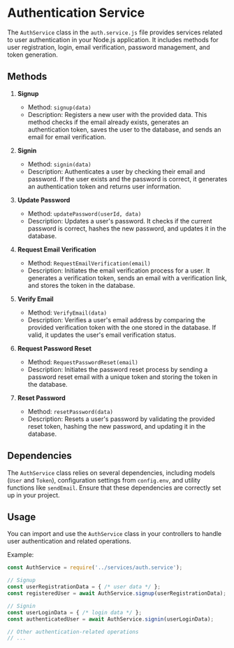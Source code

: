 # Authentication Service

The `AuthService` class in the `auth.service.js` file provides services related to user authentication in your Node.js application. It includes methods for user registration, login, email verification, password management, and token generation.

## Methods

1. **Signup**

   - Method: `signup(data)`
   - Description: Registers a new user with the provided data. This method checks if the email already exists, generates an authentication token, saves the user to the database, and sends an email for email verification.

2. **Signin**

   - Method: `signin(data)`
   - Description: Authenticates a user by checking their email and password. If the user exists and the password is correct, it generates an authentication token and returns user information.

3. **Update Password**

   - Method: `updatePassword(userId, data)`
   - Description: Updates a user's password. It checks if the current password is correct, hashes the new password, and updates it in the database.

4. **Request Email Verification**

   - Method: `RequestEmailVerification(email)`
   - Description: Initiates the email verification process for a user. It generates a verification token, sends an email with a verification link, and stores the token in the database.

5. **Verify Email**

   - Method: `VerifyEmail(data)`
   - Description: Verifies a user's email address by comparing the provided verification token with the one stored in the database. If valid, it updates the user's email verification status.

6. **Request Password Reset**

   - Method: `RequestPasswordReset(email)`
   - Description: Initiates the password reset process by sending a password reset email with a unique token and storing the token in the database.

7. **Reset Password**

   - Method: `resetPassword(data)`
   - Description: Resets a user's password by validating the provided reset token, hashing the new password, and updating it in the database.

## Dependencies

The `AuthService` class relies on several dependencies, including models (`User` and `Token`), configuration settings from `config.env`, and utility functions like `sendEmail`. Ensure that these dependencies are correctly set up in your project.

## Usage

You can import and use the `AuthService` class in your controllers to handle user authentication and related operations.

Example:

```javascript
const AuthService = require('../services/auth.service');

// Signup
const userRegistrationData = { /* user data */ };
const registeredUser = await AuthService.signup(userRegistrationData);

// Signin
const userLoginData = { /* login data */ };
const authenticatedUser = await AuthService.signin(userLoginData);

// Other authentication-related operations
// ...
